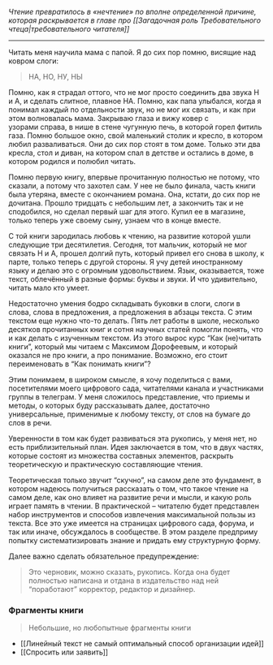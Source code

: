 _Чтение превратилось в «нечтение» по вполне определенной причине, которая раскрывается в главе про [[Загадочная роль Требовательного чтеца|требовательного читателя]]_

***

Читать меня научила мама с папой. Я до сих пор помню, висящие над ковром слоги:  
  
> НА, НО, НУ, НЫ  
  
Помню, как я страдал оттого, что не мог просто соединить два звука Н и А, и сделать слитное, плавное НА. Помню, как папа улыбался, когда я понимал каждый по отдельности звук, но не мог их связать, и как при этом волновалась мама. Закрываю глаза и вижу ковер с узорами справа, в нише в стене чугунную печь, в которой горел фитиль газа. Помню большое окно, свой маленький столик и кресло, в котором любил разваливаться. Они до сих пор стоят в том доме. Только эти два кресла, стол и диван, на котором спал в детстве и остались в доме, в котором родился и полюбил читать.  
  
Помню первую книгу, впервые прочитанную полностью не потому, что сказали, а потому что захотел сам. У нее не было финала, часть книги была утеряна, вместе с окончанием романа. Она, кстати, до сих пор не дочитана. Прошло тридцать с небольшим лет, а закончить так и не сподобился, но сделал первый шаг для этого. Купил ее в магазине, только теперь уже своему сыну, узнаем что в конце вместе.  
  
С той книги зародилась любовь к чтению, на развитие которой ушли следующие три десятилетия. Сегодня, тот мальчик, который не мог связать Н и А, прошел долгий путь, который привел его снова в школу, к парте, только теперь с другой стороны. Я учу детей иностранному языку и делаю это с огромным удовольствием. Язык, оказывается, тоже текст, облечённый в разные формы: буквы и звуки. И что удивительно, читать мало кто умеет.  
  
Недостаточно умения бодро складывать буковки в слоги, слоги в слова, слова в предложения, а предложения в абзацы текста. С этим текстом еще нужно что-то делать. Пять лет работы в школе, несколько десятков прочитанных книг и сотня научных статей помогли понять, что и как делать с изученным текстом. Из этого вырос курс “Как (не)читать книги”, который мы читаем с Максимом Дорофеевым, и который оказался не про книги, а про понимание. Возможно, его стоит переименовать в “Как понимать книги”?  
  
Этим понимаем, в широком смысле, я хочу поделиться с вами, посетителями моего цифрового сада, читателями канала и участниками группы в телеграм. У меня сложилось представление, что приемы и методы, о которых буду рассказывать далее, достаточно универсальные, применимые к любому тексту, от слов на бумаге до слов в речи.  
  
Уверенности в том как будет развиваться эта рукопись, у меня нет, но есть приблизительный план. Идея заключается в том, что в двух частях, которые состоят из множества составных элементов, раскрыть теоретическую и практическую составляющие чтения.  
  
Теоретическая только звучит “скучно”, на самом деле это фундамент, в котором надеюсь получиться рассказать о том, что такое чтение на самом деле, как оно влияет на развитие речи и мысли, и какую роль играет память в чтении. В практической – читателю будет представлен набор инструментов и способов извлечения максимальной пользы из текста. Все это уже имеется на страницах цифрового сада, форума, и так или иначе, обсуждалось в сообществе. В этом разделе предприму попытку систематизировать знание и придать ему структурную форму.  
  
Далее важно сделать обязательное предупреждение:  
  
> Это черновик, можно сказать, рукопись. Когда она будет полностью написана и отдана в издательство над ней “поработают” корректор, редактор и дизайнер.

### Фрагменты книги

> Небольшие, но любопытные фрагменты книги

- [[Линейный текст не самый оптимальный способ организации идей]]
- [[Спросить или заявить]]
